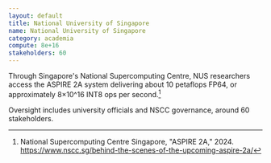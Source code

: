 ```yaml
---
layout: default
title: National University of Singapore
name: National University of Singapore
category: academia
compute: 8e+16
stakeholders: 60
---
```


Through Singapore's National Supercomputing Centre, NUS researchers
access the ASPIRE 2A system delivering about 10 petaflops FP64, or
approximately 8×10^16 INT8 ops per second.[^1]

Oversight includes university officials and NSCC governance, around 60
stakeholders.

[^1]: National Supercomputing Centre Singapore, "ASPIRE 2A," 2024.
<https://www.nscc.sg/behind-the-scenes-of-the-upcoming-aspire-2a/>
